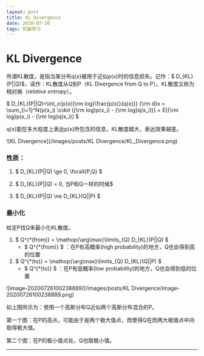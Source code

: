 ```yaml
---
layout: post
title: KL Divergence
date: 2020-07-20
tags: 机器学习 
---
```



# KL Divergence



所谓KL散度，是指当某分布q(x)被用于近似p(x)时的信息损失。记作：$ D_{KL}(P||Q)$，读作：KL散度从Q到P（KL Divergence from Q to P）。KL散度又称为相对熵（*relative entropy*）。

$ D_{KL}(P||Q)=\int_x{p(x){\rm log}\frac{p(x)}{q(x)}} {\rm d}x = \sum_{i=1}^N{p(x_i) \cdot ({\rm log}p(x_i) - {\rm log}q(x_i))} = E[{\rm log}p(x_i) - {\rm log}q(x_i)]  $

q(x)能在多大程度上表达p(x)所包含的信息，KL散度越大，表达效果越差。

![KL Divergence](/images/posts/KL Divergence/KL_Divergence.png)

### 性质：

1. $ D_{KL}(P||Q) \ge 0,   \forall{P,Q} $

2. $ D_{KL}(P||Q) = 0, 当P和Q一样的时候$
3. $ D_{KL}(P||Q) \ne D_{KL}(Q||P) $


 ### 最小化

给定P找Q来最小化KL散度。

1. $ Q^{*(from)} = \mathop{\arg\max}\limits_{Q} D_{KL}(P||Q) $
   - $ Q^{*(from)} $ ：在P有高概率(high probability)的地方，Q也会得到高的位置
2. $ Q^{*(to)} = \mathop{\arg\max}\limits_{Q} D_{KL}(Q||P) $
   - $ Q^{*(to)} $ ：在P有低概率(low probability)的地方，Q也会得到低的位置

![image-20200726100238889](/images/posts/KL Divergence/image-20200726100238889.png)

如上图所示为：使用一个高斯分布Q近似两个高斯分布混合的P。

第一个图：在P的高点，可能由于是两个极大值点，而使得Q在而两大极值点中间取得极大值。

第二个图：在P的极小值点处，Q也取极小值。

---

<div style="display:none;">

### 参考
1. https://zhuanlan.zhihu.com/p/95687720
2. https://www.bilibili.com/video/av71868743

</div> 

